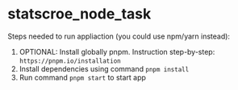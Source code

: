 # statscroe_node_task

Steps needed to run appliaction (you could use npm/yarn instead):

1. OPTIONAL: Install globally pnpm. Instruction step-by-step: `https://pnpm.io/installation`
2. Install dependencies using command `pnpm install`
3. Run command `pnpm start` to start app